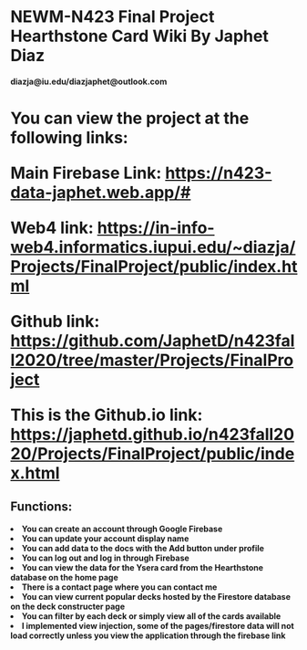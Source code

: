 <h1>NEWM-N423 Final Project <b>Hearthstone Card Wiki<b> By Japhet Diaz 
</h1>

<h4>diazja@iu.edu/diazjaphet@outlook.com

<h1>You can view the project at the following links: 

Main Firebase Link: https://n423-data-japhet.web.app/#

Web4 link: https://in-info-web4.informatics.iupui.edu/~diazja/Projects/FinalProject/public/index.html

Github link: https://github.com/JaphetD/n423fall2020/tree/master/Projects/FinalProject

This is the Github.io link: https://japhetd.github.io/n423fall2020/Projects/FinalProject/public/index.html





<h2>Functions:</h2>
<li>You can create an account through Google Firebase
<li>You can update your account display name 
<li>You can add data to the docs with the Add button under profile 
<li>You can log out and log in through Firebase 
<li>You can view the data for the Ysera card from the Hearthstone database on the home page
<li>There is a contact page where you can contact me 
<li>You can view current popular decks hosted by the Firestore database on the deck constructer page 
<li> You can filter by each deck or simply view all of the cards available
<li>I implemented view injection, some of the pages/firestore data  will not load correctly unless you view the application through the firebase link
